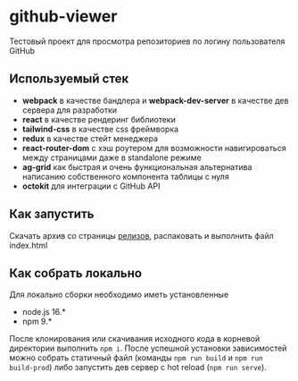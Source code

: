 # github-viewer
Тестовый проект для просмотра репозиториев по логину пользователя GitHub

## Используемый стек
- <b>webpack</b> в качестве бандлера и <b>webpack-dev-server</b> в качестве дев сервера для разработки
- <b>react</b> в качестве рендеринг библиотеки
- <b>tailwind-css</b> в качестве css фреймворка
- <b>redux</b> в качестве стейт менеджера
- <b>react-router-dom</b> с хэш роутером для возможности навигироваться между страницами даже в standalone режиме
- <b>ag-grid</b> как быстрая и очень функциональная альтернатива написанию собственного компонента таблицы с нуля
- <b>octokit</b> для интеграции с GitHub API

## Как запустить
Скачать архив со страницы [релизов](https://github.com/Unclemortuary/github-viewer/releases), распаковать и выполнить файл index.html

## Как собрать локально
Для локально сборки необходимо иметь установленные
- node.js 16.*
- npm 9.*

После клонирования или скачивания исходного кода в корневой директории выполнить ```npm i```. После успешной установки зависимостей можно собрать статичный файл (команды ```npm run build``` и ```npm run build-prod```) либо запустить дев сервер с hot reload (```npm run serve```).